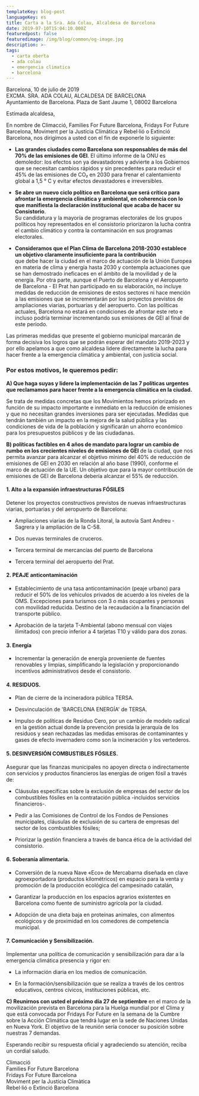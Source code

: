 ```yaml
---
templateKey: blog-post
languageKey: es
title: Carta a la Sra. Ada Colau, Alcaldesa de Barcelona
date: 2019-07-10T15:04:10.000Z
featuredpost: false
featuredimage: /img/blog/common/og-image.jpg
description: >-
tags:
  - carta oberta
  - ada colau
  - emergencia climatica
  - barcelona
---
```

Barcelona, 10 de julio de 2019  
EXCMA. SRA. ADA COLAU, ALCALDESA DE BARCELONA  
Ayuntamiento de Barcelona. Plaza de Sant Jaume 1, 08002 Barcelona

Estimada alcaldesa,

En nombre de Climacció, Families For Future Barcelona, Fridays For Future Barcelona, Moviment per la Justícia Climática y  Rebel·lió o Extinció Barcelona, nos dirigimos a usted con el fin de exponerle lo siguiente:

- **Las grandes ciudades como Barcelona son responsables de más del 70% de las emisiones de GEI**.
  El último informe de la ONU es demoledor: los efectos son ya devastadores y advierte a los Gobiernos que se necesitan cambios rápidos y sin precedentes para reducir el 45% de las emisiones de CO₂ en 2030 para frenar el calentamiento global a 1,5 ° C y evitar efectos devastadores e irreversibles.

- **Se abre un nuevo ciclo político en Barcelona que será crítico para afrontar la emergencia climática y ambiental, en coherencia con lo que manifiesta la declaración institucional que acaba de hacer su Consistorio**.  
  Su candidatura y la mayoría de programas electorales de los grupos políticos hoy representados en el consistorio priorizaron la lucha contra el cambio climático y contra la contaminación en sus programas electorales.

- **Consideramos que el Plan Clima de Barcelona 2018-2030 establece un objetivo claramente insuficiente para la contribución**  
  que debe hacer la ciudad en el marco de actuación de la Unión Europea en materia de clima y energía hasta 2030 y contempla actuaciones que se han demostrado ineficaces en el ámbito de la movilidad y de la energía. Por otra parte, aunque el Puerto de Barcelona y el Aeropuerto de Barcelona - El Prat han participado en su elaboración, no incluye medidas de reducción de emisiones de estos sectores ni hace mención a las emisiones que se incrementarán por los proyectos previstos de ampliaciones viarias, portuarias y del aeropuerto. Con las políticas actuales, Barcelona no estará en condiciones de afrontar este reto e incluso podría terminar incrementando sus emisiones de GEI al final de este periodo.

Las primeras medidas que presente el gobierno municipal marcarán de forma decisiva los logros que se podrán esperar del mandato 2019-2023 y por ello apelamos a que como alcaldesa lidere directamente la lucha para hacer frente a la emergencia climática y ambiental, con justicia social.

### Por estos motivos, le queremos pedir:

**A) Que haga suyas y lidere la implementación de las 7 políticas urgentes que reclamamos para hacer frente a la emergencia climática en la ciudad.**

Se trata de medidas concretas que los Movimientos hemos priorizado en función de su impacto importante e inmediato en la reducción de emisiones y que no necesitan grandes inversiones para ser ejecutadas. Medidas que tendrán también un impacto en la mejora de la salud pública y las condiciones de vida de la población y significarán un ahorro económico para los presupuestos públicos y de las ciudadanas.

**B) políticas factibles en 4 años de mandato para lograr un cambio de rumbo en los crecientes niveles de emisiones de GEI** de la ciudad, que nos permita avanzar para alcanzar el objetivo mínimo del 40% de reducción de emisiones de GEI en 2030 en relación al año base (1990), conforme el marco de actuación de la UE. Un objetivo que para la mayor contribución de emisiones de GEI de Barcelona debería alcanzar el 55% de reducción.

#### 1\. Alto a la expansión infraestructuras FÓSILES

Detener los proyectos constructivos previstos de nuevas infraestructuras viarias, portuarias y del aeropuerto de Barcelona:

- Ampliaciones viarias de la Ronda Litoral, la autovía Sant Andreu - Sagrera y la ampliación de la C-58.

- Dos nuevas terminales de cruceros.

- Tercera terminal de mercancías del puerto de Barcelona

- Tercera terminal del aeropuerto del Prat.

#### 2\. PEAJE anticontaminación

- Establecimiento de una tasa anticontaminación (peaje urbano) para reducir el 50% de los vehículos privados de acuerdo a los niveles de la OMS. Excepciones para turismos con 3 o más ocupantes y personas con movilidad reducida. Destino de la recaudación a la financiación del transporte público.

- Aprobación de la tarjeta T-Ambiental (abono mensual con viajes ilimitados) con precio inferior a 4 tarjetas T10 y válido para dos zonas.

#### 3\. Energía

- Incrementar la generación de energía proveniente de fuentes renovables y limpias, simplificando la legislación y proporcionando incentivos administrativos desde el consistorio.

#### 4\. RESIDUOS.

- Plan de cierre de la incineradora pública TERSA.

- Desvinculación de 'BARCELONA ENERGÍA' de TERSA.

- Impulso de políticas de Residuo Cero, por un cambio de modelo radical en la gestión actual donde la prevención presida la jerarquía de los residuos y sean rechazadas las medidas emisoras de contaminantes y gases de efecto invernadero como son la incineración y los vertederos.

#### 5\. DESINVERSIÓN COMBUSTIBLES FÓSILES.

Asegurar que las finanzas municipales no apoyen directa o indirectamente con servicios y productos financieros las energías de origen fósil a través de:

- Cláusulas específicas sobre la exclusión de empresas del sector de los combustibles fósiles en la contratación pública -incluidos servicios financieros-.

- Pedir a las Comisiones de Control de los Fondos de Pensiones municipales, cláusulas de exclusión de su cartera de empresas del sector de los combustibles fósiles;

- Priorizar la gestión financiera a través de banca ética de la actividad del consistorio.

#### 6\. Soberanía alimentaria.

- Conversión de la nueva Nave «Eco» de Mercabarna diseñada en clave agroexportadora (productos kilométricos) en espacio para la venta y promoción de la producción ecológica del campesinado catalán,

- Garantizar la producción en los espacios agrarios existentes en Barcelona como fuente de suministro agrícola por la ciudad.

- Adopción de una dieta baja en proteínas animales, con alimentos ecológicos y de proximidad en los comedores de competencia municipal.

#### 7\. Comunicación y Sensibilización.

Implementar una política de comunicación y sensibilización para dar a la emergencia climática presencia y rigor en:

- La información diaria en los medios de comunicación.

- En la formación/sensibilización que se realiza a través de los centros educativos, centros cívicos, instituciones públicas, etc.

**C) Reunirnos con usted el próximo día 27 de septiembre** en el marco de la movilización prevista en Barcelona para la Huelga mundial por el Clima y que está convocada por Fridays For Future en la semana de la Cumbre sobre la Acción Climática que tendrá lugar en la sede de Naciones Unidas en Nueva York. El objetivo de la reunión sería conocer su posición sobre nuestras 7 demandas.

Esperando recibir su respuesta oficial y agradeciendo su atención, reciba un cordial saludo.

Climacció  
Families For Future Barcelona  
Fridays For Future Barcelona  
Moviment per la Justícia Climàtica  
 Rebel·lió o Extinció Barcelona
